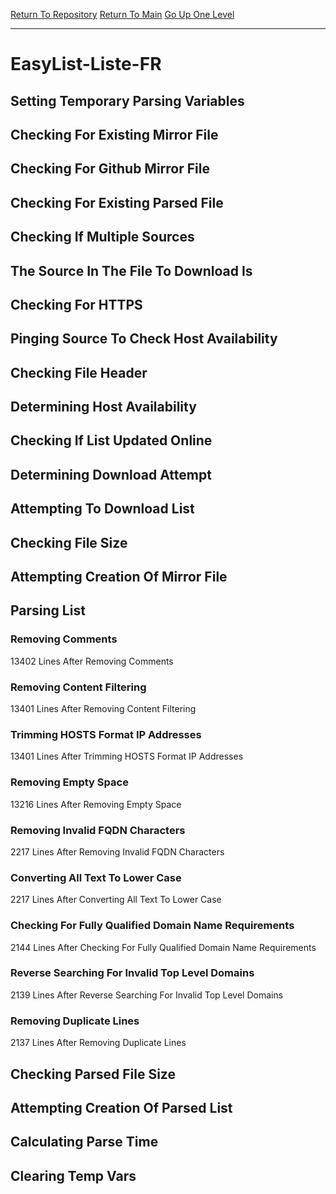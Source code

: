 [Return To Repository](https://github.com/deathbybandaid/piholeparser/)
[Return To Main](https://github.com/deathbybandaid/piholeparser/blob/master/RecentRunLogs/Mainlog.md)
[Go Up One Level](https://github.com/deathbybandaid/piholeparser/blob/master/RecentRunLogs/TopLevelScripts/30-Processing-External-Blacklists.md)
____________________________________
# EasyList-Liste-FR
## Setting Temporary Parsing Variables
## Checking For Existing Mirror File
## Checking For Github Mirror File
## Checking For Existing Parsed File
## Checking If Multiple Sources
## The Source In The File To Download Is
## Checking For HTTPS
## Pinging Source To Check Host Availability
## Checking File Header
## Determining Host Availability
## Checking If List Updated Online
## Determining Download Attempt
## Attempting To Download List
## Checking File Size
## Attempting Creation Of Mirror File
## Parsing List
### Removing Comments
13402 Lines After Removing Comments
### Removing Content Filtering
13401 Lines After Removing Content Filtering
### Trimming HOSTS Format IP Addresses
13401 Lines After Trimming HOSTS Format IP Addresses
### Removing Empty Space
13216 Lines After Removing Empty Space
### Removing Invalid FQDN Characters
2217 Lines After Removing Invalid FQDN Characters
### Converting All Text To Lower Case
2217 Lines After Converting All Text To Lower Case
### Checking For Fully Qualified Domain Name Requirements
2144 Lines After Checking For Fully Qualified Domain Name Requirements
### Reverse Searching For Invalid Top Level Domains
2139 Lines After Reverse Searching For Invalid Top Level Domains
### Removing Duplicate Lines
2137 Lines After Removing Duplicate Lines
## Checking Parsed File Size
## Attempting Creation Of Parsed List
## Calculating Parse Time
## Clearing Temp Vars
